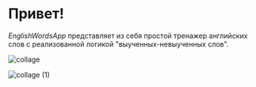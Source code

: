# Привет! 
*EnglishWordsApp* представляет из себя простой тренажер английских слов с реализованной логикой "выученных-невыученных слов".

![collage](https://github.com/user-attachments/assets/be71b6b1-ebb1-4b44-bb2c-56396d273144)

![collage (1)](https://github.com/user-attachments/assets/5a6e716f-d718-4bab-b2f9-f80bbe9d819b)
